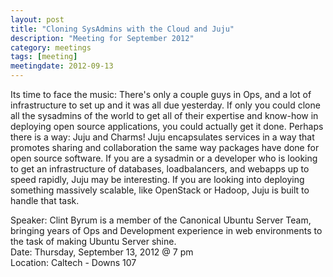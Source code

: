 ```yaml
---
layout: post
title: "Cloning SysAdmins with the Cloud and Juju"
description: "Meeting for September 2012"
category: meetings
tags: [meeting]
meetingdate: 2012-09-13
---
```


Its time to face the music: There's only a couple guys in Ops, and a
lot of infrastructure to set up and it was all due yesterday. If only
you could clone all the sysadmins of the world to get all of their
expertise and know-how in deploying open source applications, you could
actually get it done. Perhaps there is a way: Juju and Charms! Juju
encapsulates services in a way that promotes sharing and collaboration
the same way packages have done for open source software.  If you are
a sysadmin or a developer who is looking to get an infrastructure of
databases, loadbalancers, and webapps up to speed rapidly, Juju may
be interesting. If you are looking into deploying something massively
scalable, like OpenStack or Hadoop, Juju is built to handle that task.

Speaker: Clint Byrum is a member of the Canonical Ubuntu Server Team, bringing
years of Ops and Development experience in web environments to the task
of making Ubuntu Server shine. <br/>
Date: Thursday, September 13, 2012 @ 7 pm <br/>
Location: Caltech - Downs 107
